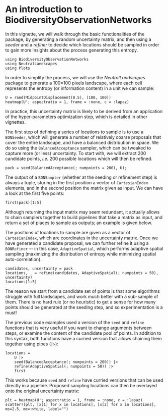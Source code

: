 # An introduction to BiodiversityObservationNetworks

In this vignette, we will walk through the basic functionalities of the package,
by generating a random uncertainty matrix, and then using a *seeder* and a
*refiner* to decide which locations should be sampled in order to gain more
insights about the process generating this entropy. 

```@example 1
using BiodiversityObservationNetworks
using NeutralLandscapes
using Plots
```

In order to simplify the process, we will use the *NeutralLandscapes* package to
generate a 100×100 pixels landscape, where each cell represents the entropy (or
information content) in a unit we can sample:

```@example 1
U = rand(MidpointDisplacement(0.5), (100, 100))
heatmap(U'; aspectratio = 1, frame = :none, c = :lapaz)
```

In practice, this uncertainty matrix is likely to be derived from an application of the hyper-parameters optimization step, which is detailed in other vignettes.

The first step of defining a series of locations to sample is to use a
`BONSeeder`, which will generate a number of relatively coarse proposals that
cover the entire landscape, and have a balanced distribution in space. We do so
using the `BalancedAcceptance` sampler, which can be tweaked to capture more (or
less) uncertainty. To start with, we will extract 200 candidate points, *i.e.*
200 possible locations which will then be refined. 


```@example 1
pack = seed(BalancedAcceptance(; numpoints = 200), U);
```

The output of a `BONSampler` (whether at the seeding or refinement step) is
always a tuple, storing in the first position a vector of `CartesianIndex`
elements, and in the second position the matrix given as input. We can have a
look at the first five points: 

```@example 1
first(pack)[1:5]
```

Although returning the input matrix may seem redundant, it actually allows to
chain samplers together to build pipelines that take a matrix as input, and
return a set of places to sample as outputs; an example is given below.

The positions of locations to sample are given as a vector of `CartesianIndex`,
which are coordinates in the uncertainty matrix. Once we have generated a
candidate proposal, we can further refine it using a `BONRefiner` -- in this
case, `AdaptiveSpatial`, which performs adaptive spatial sampling (maximizing
the distribution of entropy while minimizing spatial auto-correlation).

```@example 1
candidates, uncertainty = pack
locations, _ = refine(candidates, AdaptiveSpatial(; numpoints = 50), uncertainty)
locations[1:5]
```


The reason we start from a candidate set of points is that some algorithms
struggle with full landscapes, and work much better with a sub-sample of them.
There is no hard rule (or no heuristic) to get a sense for how many points should be generated at the seeding step, and so experimentation is a must!

The previous code examples used a version of the `seed` and `refine` functions
that is very useful if you want to change arguments between steps, or examine
the content of the candidate pool of points. In addition to this syntax, both
functions have a curried version that allows chaining them together using pipes
(`|>`):

```@example 1
locations =
    U |>
    seed(BalancedAcceptance(; numpoints = 200)) |>
    refine(AdaptiveSpatial(; numpoints = 50)) |>
    first
```

This works because `seed` and `refine` have curried versions that can be used
directly in a pipeline. Proposed sampling locations can then be overlayed onto
the original uncertainty matrix: 

```@example 1
plt = heatmap(U'; aspectratio = 1, frame = :none, c = :lapaz)
scatter!(plt, [x[1] for x in locations], [x[2] for x in locations], ms=2.5, mc=:white, label="")
```